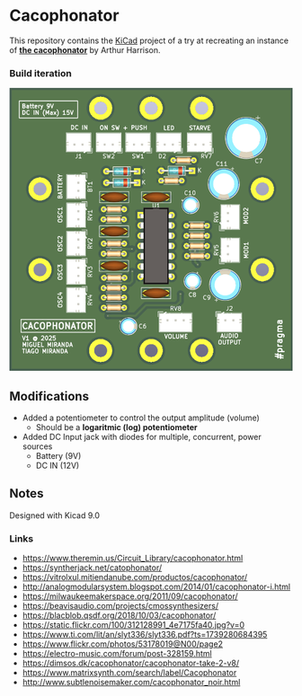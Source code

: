 # Cacophonator

This repository contains the [KiCad](https://www.kicad.org/) project of a try at recreating an instance of
**[the cacophonator](https://www.theremin.us/Circuit_Library/cacophonator.html)**
by Arthur Harrison. 

### Build iteration

![Latest](kicad/outputs/v1/render/cacophonator_top.png)

## Modifications
 
- Added a potentiometer to control the output amplitude (volume)
   - Should be a **logaritmic (log) potentiometer**
- Added DC Input jack with diodes for multiple, concurrent, power sources
   - Battery (9V)
   - DC IN (12V)

## Notes

Designed with Kicad 9.0 


### Links

- https://www.theremin.us/Circuit_Library/cacophonator.html
- https://syntherjack.net/catophonator/
- https://vitrolxul.mitiendanube.com/productos/cacophonator/
- http://analogmodularsystem.blogspot.com/2014/01/cacophonator-i.html
- https://milwaukeemakerspace.org/2011/09/cacophonator/
- https://beavisaudio.com/projects/cmossynthesizers/
- https://blacblob.qsdf.org/2018/10/03/cacophonator/
- https://static.flickr.com/100/312128991_4e7175fa40.jpg?v=0
- https://www.ti.com/lit/an/slyt336/slyt336.pdf?ts=1739280684395
- https://www.flickr.com/photos/53178019@N00/page2
- https://electro-music.com/forum/post-328159.html
- https://dimsos.dk/cacophonator/cacophonator-take-2-v8/
- https://www.matrixsynth.com/search/label/Cacophonator
- http://www.subtlenoisemaker.com/cacophonator_noir.html


